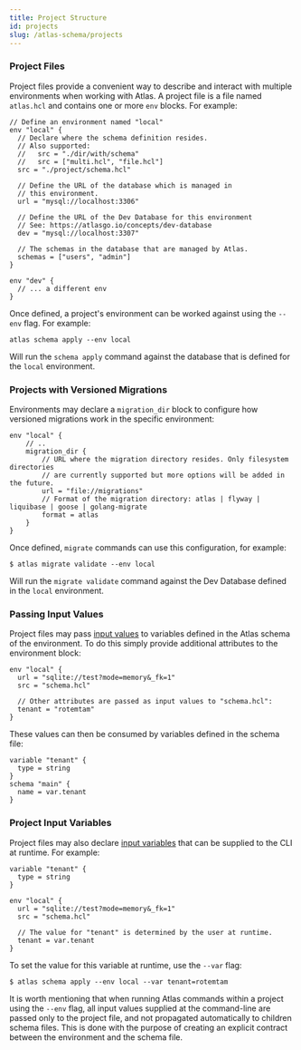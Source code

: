 ```yaml
---
title: Project Structure
id: projects
slug: /atlas-schema/projects
---
```

### Project Files

Project files provide a convenient way to describe and interact with multiple
environments when working with Atlas. A project file is a file named
`atlas.hcl` and contains one or more `env` blocks. For example:

```hcl
// Define an environment named "local"
env "local" {
  // Declare where the schema definition resides.
  // Also supported:
  //   src = "./dir/with/schema"
  //   src = ["multi.hcl", "file.hcl"]
  src = "./project/schema.hcl"

  // Define the URL of the database which is managed in
  // this environment.
  url = "mysql://localhost:3306"

  // Define the URL of the Dev Database for this environment
  // See: https://atlasgo.io/concepts/dev-database
  dev = "mysql://localhost:3307"

  // The schemas in the database that are managed by Atlas.
  schemas = ["users", "admin"]
}

env "dev" {
  // ... a different env
}
```

Once defined, a project's environment can be worked against using the `--env` flag.
For example:

```shell
atlas schema apply --env local
```

Will run the `schema apply` command against the database that is defined for the `local`
environment.

### Projects with Versioned Migrations

Environments may declare a `migration_dir` block to configure how versioned migrations
work in the specific environment:

```hcl
env "local" {
    // ..
    migration_dir {
        // URL where the migration directory resides. Only filesystem directories
        // are currently supported but more options will be added in the future.
        url = "file://migrations"
        // Format of the migration directory: atlas | flyway | liquibase | goose | golang-migrate
        format = atlas
    }
}
```

Once defined, `migrate` commands can use this configuration, for example:
```shell
$ atlas migrate validate --env local
```
Will run the `migrate validate` command against the Dev Database defined in the
`local` environment.

### Passing Input Values

Project files may pass [input values](/atlas-schemas/input-variables) to variables defined in
the Atlas schema of the environment. To do this simply provide additional attributes
to the environment block:
```hcl
env "local" {
  url = "sqlite://test?mode=memory&_fk=1"
  src = "schema.hcl"

  // Other attributes are passed as input values to "schema.hcl":
  tenant = "rotemtam"
}
```

These values can then be consumed by variables defined in the schema file:

```hcl
variable "tenant" {
  type = string
}
schema "main" {
  name = var.tenant
}
```

### Project Input Variables

Project files may also declare [input variables](../ddl/input.md) that can be supplied to the CLI
at runtime. For example:

```hcl
variable "tenant" {
  type = string
}

env "local" {
  url = "sqlite://test?mode=memory&_fk=1"
  src = "schema.hcl"

  // The value for "tenant" is determined by the user at runtime.
  tenant = var.tenant
}
```
To set the value for this variable at runtime, use the `--var` flag:

```shell
$ atlas schema apply --env local --var tenant=rotemtam
```

It is worth mentioning that when running Atlas commands within a project using
the `--env` flag, all input values supplied at the command-line are passed only
to the project file, and not propagated automatically to children schema files.
This is done with the purpose of creating an explicit contract between the environment
and the schema file.
